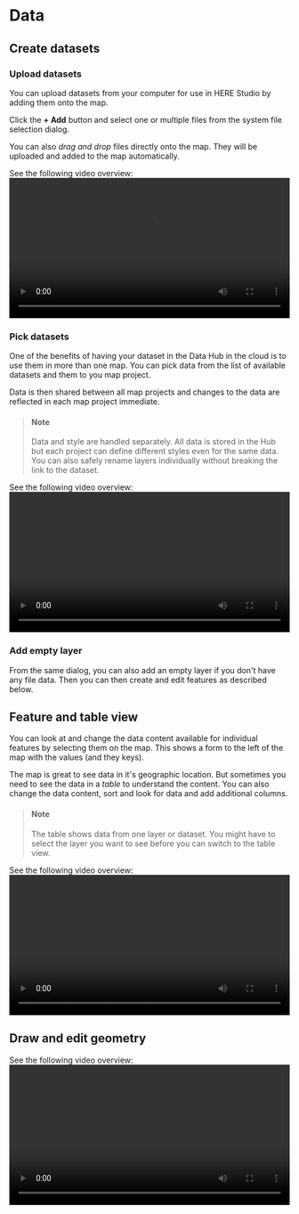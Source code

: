 # Data

## Create datasets

### Upload datasets

You can upload datasets from your computer for use in HERE Studio by adding them
onto the map.

Click the **+ Add** button and select one or multiple files
from the system file selection dialog.

You can also _drag and drop_ files directly onto the map. They
will be uploaded and added to the map automatically.

See the following video overview:
<video width="100%"  controls>
  <source src="../videos/upload-datasets.mp4" type="video/mp4">
  <source src="../../videos/upload-datasets.mp4" type="video/mp4">
  You can view a video overview of this content <a href="../videos/upload-datasets.mp4">here</a>.
</video>

### Pick datasets

One of the benefits of having your dataset in the Data Hub in the cloud
is to use them in more than one map. You can pick data from the list
of available datasets and them to you map project.

Data is then shared between all map projects and changes to the data are
reflected in each map project immediate.

> #### Note
>
> Data and style are handled separately. All data is stored in the Hub
> but each project can define different styles even for the same data.
> You can also safely rename layers individually without breaking the
> link to the dataset.

See the following video overview:
<video width="100%"  controls>
  <source src="../videos/pick-datasets.mp4" type="video/mp4">
  <source src="../../videos/pick-datasets.mp4" type="video/mp4">
  You can view a video overview of this content <a href="../videos/pick-datasets.mp4">here</a>.
</video>

### Add empty layer

From the same dialog, you can also add an empty layer if you don't have any
file data. Then you can then create and edit features as described below.

## Feature and table view

You can look at and change the data content available for individual
features by selecting them on the map. This shows a form to the left of the
map with the values (and they keys).

The map is great to see data in it's geographic location. But sometimes you
need to see the data in a _table_ to understand the content.
You can also change the data content, sort and look for data and add
additional columns.

> #### Note
>
> The table shows data from one layer or dataset. You might have to
> select the layer you want to see before you can switch to the table view.

See the following video overview:
<video width="100%"  controls>
  <source src="../videos/data-table.mp4" type="video/mp4">
  <source src="../../videos/data-table.mp4" type="video/mp4">
You can view a video overview of this content <a href="../videos/data-table.mp4">here</a>.
</video>

## Draw and edit geometry

See the following video overview:
<video width="100%"  controls>
  <source src="../videos/draw-geometry.mp4" type="video/mp4">
  <source src="../../videos/draw-geometry.mp4" type="video/mp4">
You can view a video overview of this content <a href="../videos/draw-geometry.mp4">here</a>.
</video>
